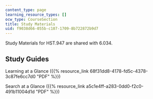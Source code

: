 ```yaml
---
content_type: page
learning_resource_types: []
ocw_type: CourseSection
title: Study Materials
uid: f9038d66-055b-c107-1709-8b722872b9d7
---
```


Study Materials for HST.947 are shared with 6.034.

Study Guides
------------

Learning at a Glance ({{% resource_link 68f31dd8-4178-fd5c-4378-3c87fe6cc7d0 "PDF" %}})

Search at a Glance ({{% resource_link a5c1e4ff-a283-0dd0-f2c0-491b11004d1d "PDF" %}})